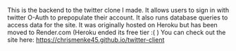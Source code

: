 This is the backend to the twitter clone I made.  It allows users to sign in with twitter O-Auth to prepopulate their account. It also runs database queries to access data for the site. It was originally hosted on Heroku but has been moved to Render.com (Heroku ended its free tier :( )  You can check out the site here: https://chrismenke45.github.io/twitter-client